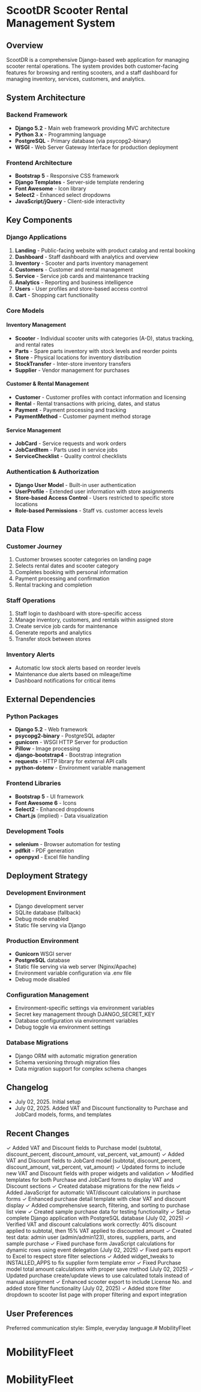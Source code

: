 # ScootDR Scooter Rental Management System

## Overview
ScootDR is a comprehensive Django-based web application for managing scooter rental operations. The system provides both customer-facing features for browsing and renting scooters, and a staff dashboard for managing inventory, services, customers, and analytics.

## System Architecture

### Backend Framework
- **Django 5.2** - Main web framework providing MVC architecture
- **Python 3.x** - Programming language
- **PostgreSQL** - Primary database (via psycopg2-binary)
- **WSGI** - Web Server Gateway Interface for production deployment

### Frontend Architecture
- **Bootstrap 5** - Responsive CSS framework
- **Django Templates** - Server-side template rendering
- **Font Awesome** - Icon library
- **Select2** - Enhanced select dropdowns
- **JavaScript/jQuery** - Client-side interactivity

## Key Components

### Django Applications
1. **Landing** - Public-facing website with product catalog and rental booking
2. **Dashboard** - Staff dashboard with analytics and overview
3. **Inventory** - Scooter and parts inventory management
4. **Customers** - Customer and rental management
5. **Service** - Service job cards and maintenance tracking
6. **Analytics** - Reporting and business intelligence
7. **Users** - User profiles and store-based access control
8. **Cart** - Shopping cart functionality

### Core Models

#### Inventory Management
- **Scooter** - Individual scooter units with categories (A-D), status tracking, and rental rates
- **Parts** - Spare parts inventory with stock levels and reorder points
- **Store** - Physical locations for inventory distribution
- **StockTransfer** - Inter-store inventory transfers
- **Supplier** - Vendor management for purchases

#### Customer & Rental Management
- **Customer** - Customer profiles with contact information and licensing
- **Rental** - Rental transactions with pricing, dates, and status
- **Payment** - Payment processing and tracking
- **PaymentMethod** - Customer payment method storage

#### Service Management
- **JobCard** - Service requests and work orders
- **JobCardItem** - Parts used in service jobs
- **ServiceChecklist** - Quality control checklists

### Authentication & Authorization
- **Django User Model** - Built-in user authentication
- **UserProfile** - Extended user information with store assignments
- **Store-based Access Control** - Users restricted to specific store locations
- **Role-based Permissions** - Staff vs. customer access levels

## Data Flow

### Customer Journey
1. Customer browses scooter categories on landing page
2. Selects rental dates and scooter category
3. Completes booking with personal information
4. Payment processing and confirmation
5. Rental tracking and completion

### Staff Operations
1. Staff login to dashboard with store-specific access
2. Manage inventory, customers, and rentals within assigned store
3. Create service job cards for maintenance
4. Generate reports and analytics
5. Transfer stock between stores

### Inventory Alerts
- Automatic low stock alerts based on reorder levels
- Maintenance due alerts based on mileage/time
- Dashboard notifications for critical items

## External Dependencies

### Python Packages
- **Django 5.2** - Web framework
- **psycopg2-binary** - PostgreSQL adapter
- **gunicorn** - WSGI HTTP Server for production
- **Pillow** - Image processing
- **django-bootstrap4** - Bootstrap integration
- **requests** - HTTP library for external API calls
- **python-dotenv** - Environment variable management

### Frontend Libraries
- **Bootstrap 5** - UI framework
- **Font Awesome 6** - Icons
- **Select2** - Enhanced dropdowns
- **Chart.js** (implied) - Data visualization

### Development Tools
- **selenium** - Browser automation for testing
- **pdfkit** - PDF generation
- **openpyxl** - Excel file handling

## Deployment Strategy

### Development Environment
- Django development server
- SQLite database (fallback)
- Debug mode enabled
- Static file serving via Django

### Production Environment
- **Gunicorn** WSGI server
- **PostgreSQL** database
- Static file serving via web server (Nginx/Apache)
- Environment variable configuration via .env file
- Debug mode disabled

### Configuration Management
- Environment-specific settings via environment variables
- Secret key management through DJANGO_SECRET_KEY
- Database configuration via environment variables
- Debug toggle via environment settings

### Database Migrations
- Django ORM with automatic migration generation
- Schema versioning through migration files
- Data migration support for complex schema changes

## Changelog
- July 02, 2025. Initial setup
- July 02, 2025. Added VAT and Discount functionality to Purchase and JobCard models, forms, and templates

## Recent Changes
✓ Added VAT and Discount fields to Purchase model (subtotal, discount_percent, discount_amount, vat_percent, vat_amount)
✓ Added VAT and Discount fields to JobCard model (subtotal, discount_percent, discount_amount, vat_percent, vat_amount) 
✓ Updated forms to include new VAT and Discount fields with proper widgets and validation
✓ Modified templates for both Purchase and JobCard forms to display VAT and Discount sections
✓ Created database migrations for the new fields
✓ Added JavaScript for automatic VAT/discount calculations in purchase forms
✓ Enhanced purchase detail template with clear VAT and discount display
✓ Added comprehensive search, filtering, and sorting to purchase list view
✓ Created sample purchase data for testing functionality
✓ Setup complete Django application with PostgreSQL database (July 02, 2025)
✓ Verified VAT and discount calculations work correctly: 40% discount applied to subtotal, then 15% VAT applied to discounted amount
✓ Created test data: admin user (admin/admin123), stores, suppliers, parts, and sample purchase
✓ Fixed purchase form JavaScript calculations for dynamic rows using event delegation (July 02, 2025)
✓ Fixed parts export to Excel to respect store filter selections
✓ Added widget_tweaks to INSTALLED_APPS to fix supplier form template error
✓ Fixed Purchase model total amount calculations with proper save method (July 02, 2025)
✓ Updated purchase create/update views to use calculated totals instead of manual assignment
✓ Enhanced scooter export to include License No. and added store filter functionality (July 02, 2025)
✓ Added store filter dropdown to scooter list page with proper filtering and export integration

## User Preferences
Preferred communication style: Simple, everyday language.# MobilityFleet
# MobilityFleet
# MobilityFleet
